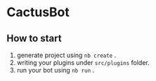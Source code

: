 # CactusBot

## How to start

1. generate project using `nb create` .
2. writing your plugins under `src/plugins` folder.
3. run your bot using `nb run` .
